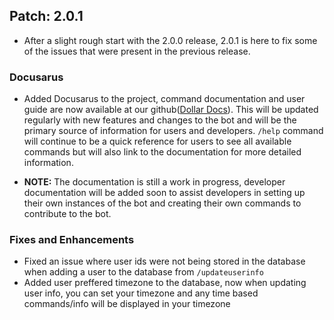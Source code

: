 ## Patch: 2.0.1

- After a slight rough start with the 2.0.0 release, 2.0.1 is here to fix some of the issues that were present in the previous release. 

### Docusarus

- Added Docusarus to the project, command documentation and user guide are now available at our github([Dollar Docs](https://aaronrai24.github.io/DollarDiscordBot/)). This will be updated regularly with new features and changes to the bot and will be the primary source of information for users and developers. `/help` command will continue to be a quick reference for users to see all available commands but will also link to the documentation for more detailed information.

- **NOTE:** The documentation is still a work in progress, developer documentation will be added soon to assist developers in setting up their own instances of the bot and creating their own commands to contribute to the bot.

### Fixes and Enhancements

- Fixed an issue where user ids were not being stored in the database when adding a user to the database from `/updateuserinfo`
- Added user preffered timezone to the database, now when updating user info, you can set your timezone and any time based commands/info will be displayed in your timezone
